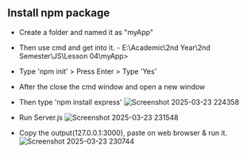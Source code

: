 ## Install npm package
- Create a folder and named it as "myApp"
- Then use cmd and get into it.
      - E:\Academic\2nd Year\2nd Semester\JS\Lesson 04\myApp>
- Type 'npm init' > Press Enter > Type 'Yes'
- After the close the cmd window and open a new window
- Then type 'npm install express'
   ![Screenshot 2025-03-23 224358](https://github.com/user-attachments/assets/6790496a-627b-4e4d-8441-a2e97ff641b9)


- Run Server.js
  ![Screenshot 2025-03-23 231548](https://github.com/user-attachments/assets/7bc53a21-3245-4694-abed-60c83082336c)


- Copy the output(127.0.0.1:3000), paste on web browser & run it.
  ![Screenshot 2025-03-23 230744](https://github.com/user-attachments/assets/c337bd07-6648-45f0-a2ee-235245e2ede6)


